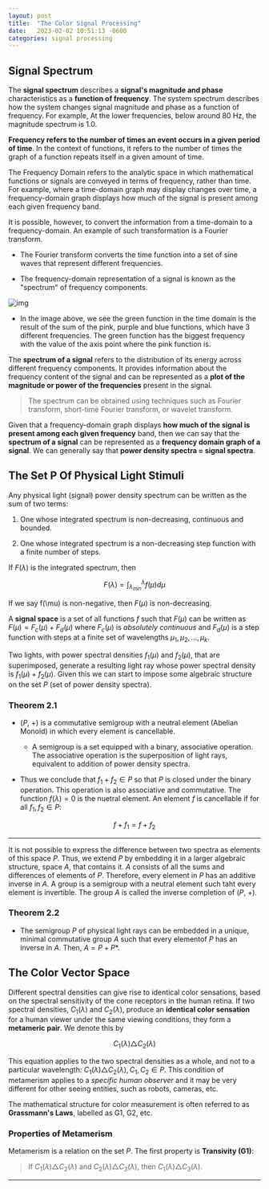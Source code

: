 ```yaml
---
layout: post
title:  "The Color Signal Processing"
date:   2023-02-02 10:51:13 -0600
categories: signal processing
---
```


## Signal Spectrum

The **signal spectrum** describes a **signal's magnitude and phase** characteristics as a **function of frequency**. The system spectrum describes how the system changes signal magnitude and phase as a function of frequency. For example, At the lower frequencies, below around 80 Hz, the magnitude spectrum is 1.0.

**Frequency refers to the number of times an event occurs in a given period of time**. In the context of functions, it refers to the number of times the graph of a function repeats itself in a given amount of time.

The Frequency Domain refers to the analytic space in which mathematical functions or signals are conveyed in terms of frequency, rather than time. For example, where a time-domain graph may display changes over time, a frequency-domain graph displays how much of the signal is present among each given frequency band.

It is possible, however, to convert the information from a time-domain to a frequency-domain. An example of such transformation is a Fourier transform.

- The Fourier transform converts the time function into a set of sine waves that represent different frequencies.
    
- The frequency-domain representation of a signal is known as the "spectrum" of frequency components.

![img]({{site.url}}/img/2/1.png)

- In the image above, we see the green function in the time domain is the result of the sum of the pink, purple and blue functions, which have 3 different frequencies. The green function has the biggest frequency with the value of the axis point where the pink function is.

The **spectrum of a signal** refers to the distribution of its energy across different frequency components. It provides information about the frequency content of the signal and can be represented as a **plot of the magnitude or power of the frequencies** present in the signal.

> The spectrum can be obtained using techniques such as Fourier transform, short-time Fourier transform, or wavelet transform.

Given that a frequency-domain graph displays **how much of the signal is present among each given frequency** band, then we can say that the **spectrum of a signal** can be represented as a **frequency domain graph of a signal**. We can generally say that **power density spectra = signal spectra**.

## The Set P Of Physical Light Stimuli

Any physical light (signal) power density spectrum can be written as the sum of two terms:

1. One whose integrated spectrum is non-decreasing, continuous and bounded.

2. One whose integrated spectrum is a non-decreasing step function with a finite number of steps.

If $F(\lambda)$ is the integrated spectrum, then 

$$
F(\lambda) = \int_{\lambda_{min}}^{\lambda} f(\mu) d\mu
$$

If we say f(\mu) is non-negative, then $F(\mu)$ is non-decreasing. 

A **signal space** is a set of all functions $f$ such that $F(\mu)$ can be written as $F(\mu) = F_c(\mu) + F_d(\mu)$ where $F_c(\mu)$ is *absolutely continuous* and $F_d(\mu)$ is a step function with steps at a finite set of wavelengths $\mu_1, \mu_2, ..., \mu_k$.

Two lights, with power spectral densities $f_1(\mu)$ and $f_2(\mu)$, that are superimposed, generate a resulting light ray whose power spectral density is $f_1(\mu) + f_2(\mu)$. Given this we can start to impose some algebraic structure on the set $P$ (set of power density spectra).

### Theorem 2.1

- ($P$, +) is a commutative semigroup with a neutral element (Abelian Monoid) in which every element is cancellable.

	- A semigroup is a set equipped with a binary, associative operation. The associative operation is the superposition of light rays, equivalent to addition of power density spectra.

- Thus we conclude that $f_1 + f_2 \in P$ so that $P$ is closed under the binary operation. This operation is also associative and commutative. The function $f(\lambda) = 0$ is the nuetral element. An element $f$ is cancellable if for all $f_1, f_2 \in P$:

$$
f + f_1 = f + f_2
$$ 

----

It is not possible to express the difference between two spectra as elements of this space $P$. Thus, we extend $P$ by embedding it in a larger algebraic structure, space $A$, that contains it. $A$ consists of all the sums and differences of elements of $P$. Therefore, every element in $P$ has an additive inverse in $A$. A group is a semigroup with a neutral element such taht every element is invertible. The group $A$ is called the inverse completion of ($P$, +).

### Theorem 2.2

- The semigroup $P$ of physical light rays can be embedded in a unique, minimal commutative group $A$ such that every elementof $P$ has an inverse in $A$. Then, $A = P + P*$.


## The Color Vector Space

Different spectral densities can give rise to identical color sensations, based on the spectral sensitivity of the cone receptors in the human retina. If two spectral densities, $C_1(\lambda)$ and $C_2(\lambda)$, produce an **identical color sensation** for a human viewer under the same viewing conditions, they form a **metameric pair**. We denote this by

$$
C_1(\lambda) \triangle C_2(\lambda)
$$

This equation applies to the two spectral densities as a whole, and not to a particular wavelength: $C_1(\lambda) \triangle C_2(\lambda), C_1, C_2 \in P$. This condition of metamerism applies to a *specific human observer* and it may be very different for other seeing entities, such as robots, cameras, etc.

The mathematical structure for color measurement is often referred to as **Grassmann's Laws**, labelled as G1, G2, etc.

### Properties of Metamerism

Metamerism is a relation on the set $P$. The first property is **Transivity (G1)**:

> If $C_1(\lambda) \triangle C_2(\lambda)$ and $C_2(\lambda) \triangle C_3(\lambda)$, then $C_1(\lambda) \triangle C_3(\lambda)$.













----










